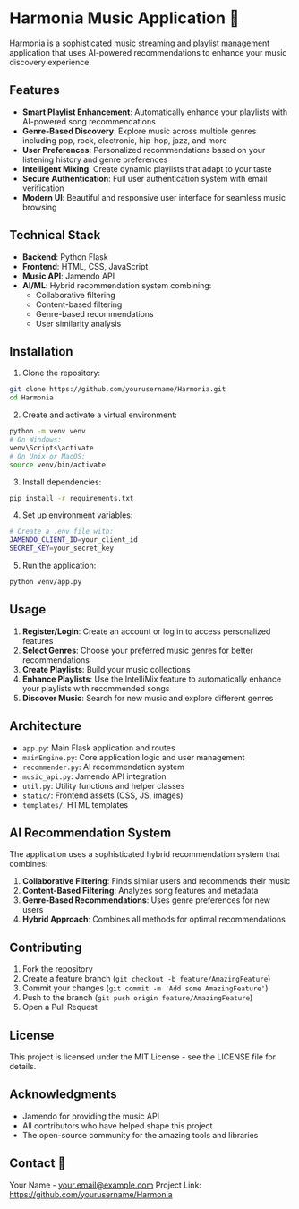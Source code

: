 # Harmonia Music Application 🎵

Harmonia is a sophisticated music streaming and playlist management application that uses AI-powered recommendations to enhance your music discovery experience.

## Features 

- **Smart Playlist Enhancement**: Automatically enhance your playlists with AI-powered song recommendations
- **Genre-Based Discovery**: Explore music across multiple genres including pop, rock, electronic, hip-hop, jazz, and more
- **User Preferences**: Personalized recommendations based on your listening history and genre preferences
- **Intelligent Mixing**: Create dynamic playlists that adapt to your taste
- **Secure Authentication**: Full user authentication system with email verification
- **Modern UI**: Beautiful and responsive user interface for seamless music browsing

## Technical Stack 

- **Backend**: Python Flask
- **Frontend**: HTML, CSS, JavaScript
- **Music API**: Jamendo API
- **AI/ML**: Hybrid recommendation system combining:
  - Collaborative filtering
  - Content-based filtering
  - Genre-based recommendations
  - User similarity analysis

## Installation 

1. Clone the repository:
```bash
git clone https://github.com/yourusername/Harmonia.git
cd Harmonia
```

2. Create and activate a virtual environment:
```bash
python -m venv venv
# On Windows:
venv\Scripts\activate
# On Unix or MacOS:
source venv/bin/activate
```

3. Install dependencies:
```bash
pip install -r requirements.txt
```

4. Set up environment variables:
```bash
# Create a .env file with:
JAMENDO_CLIENT_ID=your_client_id
SECRET_KEY=your_secret_key
```

5. Run the application:
```bash
python venv/app.py
```

## Usage 

1. **Register/Login**: Create an account or log in to access personalized features
2. **Select Genres**: Choose your preferred music genres for better recommendations
3. **Create Playlists**: Build your music collections
4. **Enhance Playlists**: Use the IntelliMix feature to automatically enhance your playlists with recommended songs
5. **Discover Music**: Search for new music and explore different genres

## Architecture 

- `app.py`: Main Flask application and routes
- `mainEngine.py`: Core application logic and user management
- `recommender.py`: AI recommendation system
- `music_api.py`: Jamendo API integration
- `util.py`: Utility functions and helper classes
- `static/`: Frontend assets (CSS, JS, images)
- `templates/`: HTML templates

## AI Recommendation System 

The application uses a sophisticated hybrid recommendation system that combines:

1. **Collaborative Filtering**: Finds similar users and recommends their music
2. **Content-Based Filtering**: Analyzes song features and metadata
3. **Genre-Based Recommendations**: Uses genre preferences for new users
4. **Hybrid Approach**: Combines all methods for optimal recommendations

## Contributing 

1. Fork the repository
2. Create a feature branch (`git checkout -b feature/AmazingFeature`)
3. Commit your changes (`git commit -m 'Add some AmazingFeature'`)
4. Push to the branch (`git push origin feature/AmazingFeature`)
5. Open a Pull Request

## License 

This project is licensed under the MIT License - see the LICENSE file for details.

## Acknowledgments 

- Jamendo for providing the music API
- All contributors who have helped shape this project
- The open-source community for the amazing tools and libraries

## Contact 📧

Your Name - your.email@example.com
Project Link: https://github.com/yourusername/Harmonia 